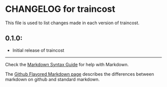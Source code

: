 # CHANGELOG for traincost

This file is used to list changes made in each version of traincost.

## 0.1.0:

* Initial release of traincost

- - -
Check the [Markdown Syntax Guide](http://daringfireball.net/projects/markdown/syntax) for help with Markdown.

The [Github Flavored Markdown page](http://github.github.com/github-flavored-markdown/) describes the differences between markdown on github and standard markdown.
